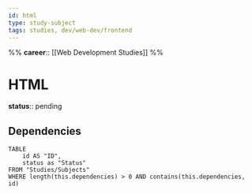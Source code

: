 ```yaml
---
id: html
type: study-subject
tags: studies, dev/web-dev/frontend
---
```

%%
**career**:: [[Web Development Studies]]
%%

# HTML

**status**:: pending

## Dependencies

```dataview
TABLE
	id AS "ID",
	status as "Status"
FROM "Studies/Subjects"
WHERE length(this.dependencies) > 0 AND contains(this.dependencies, id)
```